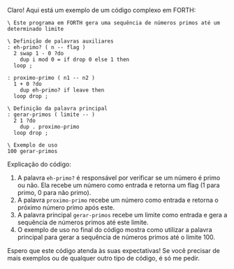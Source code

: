 Claro! Aqui está um exemplo de um código complexo em FORTH:

```
\ Este programa em FORTH gera uma sequência de números primos até um determinado limite

\ Definição de palavras auxiliares
: eh-primo? ( n -- flag )
  2 swap 1 - 0 ?do
    dup i mod 0 = if drop 0 else 1 then
  loop ;

: proximo-primo ( n1 -- n2 )
  1 + 0 ?do
    dup eh-primo? if leave then
  loop drop ;

\ Definição da palavra principal
: gerar-primos ( limite -- )
  2 1 ?do
    dup . proximo-primo
  loop drop ;

\ Exemplo de uso
100 gerar-primos
```

Explicação do código:

1. A palavra `eh-primo?` é responsável por verificar se um número é primo ou não. Ela recebe um número como entrada e retorna um flag (1 para primo, 0 para não primo).
2. A palavra `proximo-primo` recebe um número como entrada e retorna o próximo número primo após este.
3. A palavra principal `gerar-primos` recebe um limite como entrada e gera a sequência de números primos até este limite.
4. O exemplo de uso no final do código mostra como utilizar a palavra principal para gerar a sequência de números primos até o limite 100.

Espero que este código atenda às suas expectativas! Se você precisar de mais exemplos ou de qualquer outro tipo de código, é só me pedir.